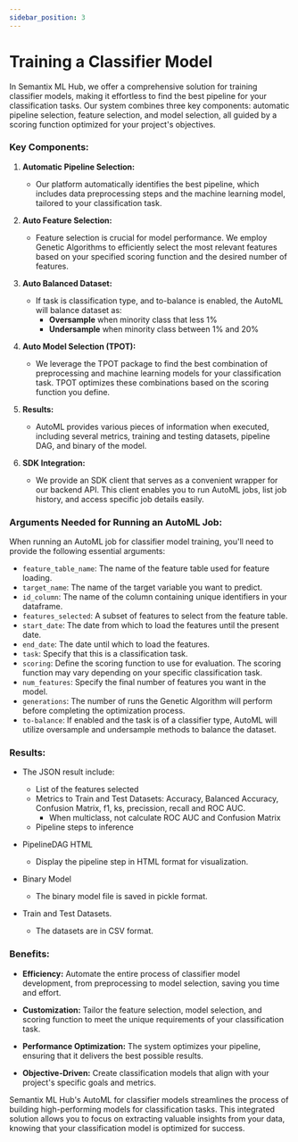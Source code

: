```yaml
---
sidebar_position: 3
---
```

# Training a Classifier Model

In Semantix ML Hub, we offer a comprehensive solution for training classifier models, making it effortless to find the best pipeline for your classification tasks. Our system combines three key components: automatic pipeline selection, feature selection, and model selection, all guided by a scoring function optimized for your project's objectives.

### Key Components:

1. **Automatic Pipeline Selection:**
   - Our platform automatically identifies the best pipeline, which includes data preprocessing steps and the machine learning model, tailored to your classification task.

2. **Auto Feature Selection:**
   - Feature selection is crucial for model performance. We employ Genetic Algorithms to efficiently select the most relevant features based on your specified scoring function and the desired number of features.

3. **Auto Balanced Dataset:**
   - If task is classification type, and to-balance is enabled, the AutoML will balance dataset as: 
      - **Oversample** when minority class that less 1%
      - **Undersample** when minority class between 1% and 20%

4. **Auto Model Selection (TPOT):**
   - We leverage the TPOT package to find the best combination of preprocessing and machine learning models for your classification task. TPOT optimizes these combinations based on the scoring function you define.

5. **Results:**
   - AutoML provides various pieces of information when executed, including several metrics, training and testing datasets, pipeline DAG, and binary of the model.

6. **SDK Integration:**
   - We provide an SDK client that serves as a convenient wrapper for our backend API. This client enables you to run AutoML jobs, list job history, and access specific job details easily.

### Arguments Needed for Running an AutoML Job:

When running an AutoML job for classifier model training, you'll need to provide the following essential arguments:

- `feature_table_name`: The name of the feature table used for feature loading.
- `target_name`: The name of the target variable you want to predict.
- `id_column`: The name of the column containing unique identifiers in your dataframe.
- `features_selected`: A subset of features to select from the feature table.
- `start_date`: The date from which to load the features until the present date.
- `end_date`: The date until which to load the features.
- `task`: Specify that this is a classification task.
- `scoring`: Define the scoring function to use for evaluation. The scoring function may vary depending on your specific classification task.
- `num_features`: Specify the final number of features you want in the model.
- `generations`: The number of runs the Genetic Algorithm will perform before completing the optimization process.
- `to-balance`: If enabled and the task is of a classifier type, AutoML will utilize oversample and undersample methods to balance the dataset.


### Results:

- The JSON result include:
   - List of the features selected
   - Metrics to Train and Test Datasets: Accuracy, Balanced Accuracy, Confusion Matrix, f1, ks, precission, recall and ROC AUC.
      - When multiclass, not calculate ROC AUC and Confusion Matrix
   - Pipeline steps to inference

- PipelineDAG HTML
   - Display the pipeline step in HTML format for visualization.

- Binary Model
   - The binary model file is saved in pickle format.

- Train and Test Datasets.
   - The datasets are in CSV format.


### Benefits:

- **Efficiency:** Automate the entire process of classifier model development, from preprocessing to model selection, saving you time and effort.

- **Customization:** Tailor the feature selection, model selection, and scoring function to meet the unique requirements of your classification task.

- **Performance Optimization:** The system optimizes your pipeline, ensuring that it delivers the best possible results.

- **Objective-Driven:** Create classification models that align with your project's specific goals and metrics.

Semantix ML Hub's AutoML for classifier models streamlines the process of building high-performing models for classification tasks. This integrated solution allows you to focus on extracting valuable insights from your data, knowing that your classification model is optimized for success.